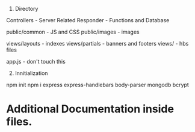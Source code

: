 1. Directory

Controllers - Server Related
Responder - Functions and Database


public/common - JS and CSS
public/images - images


views/layouts - indexes
views/partials - banners and footers
views/ - hbs files

app.js - don't touch this

2. Innitialization

npm init
npm i express express-handlebars body-parser mongodb bcrypt


# Additional Documentation inside files.
